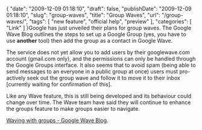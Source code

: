 {
    "date": "2009-12-09 01:18:10",
    "draft": false,
    "publishDate": "2009-12-09 01:18:10",
    "slug": "group-waves",
    "title": "Group Waves",
    "url": "\/group-waves\/",
    "tags": [
        "new feature",
        "official help",
        "preview"
    ],
    "categories": [
        "Link"
    ]
}Google has just unveiled their plans for group waves. The Google Wave
Blog outlines the steps to set up a Google Group (yes, you have to use
**another** tool) then add the group as a contact in Google Wave.

The service does not yet allow you to add users by their googlewave.com
account (gmail.com only), and the permissions can only be handled
through the Google Groups interface. It also seems that to avoid spam
(being able to send messages to an everyone in a public group at once)
users must pro-actively seek out the group wave and follow it to move it
to their inbox \[currently waiting for confirmation of this\].

Like any Wave feature, this is still being developed and its behaviour
could change over time. The Wave team have said they will continue to
enhance the groups feature to make groups easier to navigate.

[Waving with groups - Google Wave
Blog](http://googlewave.blogspot.com/2009/12/waving-with-groups.html).